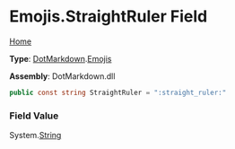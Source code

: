 # Emojis\.StraightRuler Field

[Home](../../../README.md)

**Type**: [DotMarkdown](../../README.md)\.[Emojis](../README.md)

**Assembly**: DotMarkdown\.dll

```csharp
public const string StraightRuler = ":straight_ruler:"
```

### Field Value

System\.[String](https://docs.microsoft.com/en-us/dotnet/api/system.string)